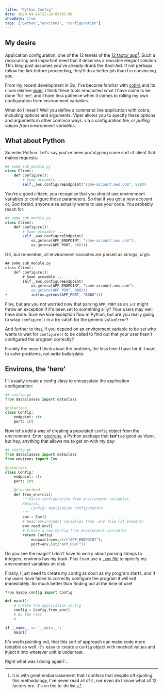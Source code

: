 ```yaml
---
title: "Python Config"
date: 2020-04-16T22:20:05+01:00
showDate: true
tags: ["python","environs", "configuration"]
---
```


## My desire

Application configuration, one of the 12 tenets of the [12 factor app][12-factor-config][^1]. Such a
reoccurring and important need that it deserves a reusable elegant solution. This blog post assumes
you've already drunk the Kool-Aid. If not perhaps follow the link before proceeding, they'll do a better
job than I in convincing you.

[12-factor-config]: https://12factor.net/config

[^1]: It is with great embarrassement that I confess that despite oft-quoting this methodology, I've
never read all of it, nor even do I know what all 12 factors _are_. It's on the to-do list.

From my recent development in Go, I've become familiar with [cobra] and its close relative [viper].
I think these tools readjusted what I have come to be done 'for me', and I have less patience when it
comes to rolling my own configuration from environment variables.

[cobra]: https://github.com/spf13/cobra
[viper]: https://github.com/spf13/viper

What do I mean? Well you define a command line application with cobra, including options and arguments.
Viper allows you to specify these options and arguments in other common ways: via a configuration file,
_or pulling values from environment variables_.

## What about Python

So enter Python. Let's say you've been prototyping some sort of client that makes requests:

```python
## some_sub_module.py
class Client:
    def configure():
        # Some preamble ...
        self._aws.configureEndpoint("some-account.aws.com", 8883)
```

You're a good citizen, you recognise that you should use environment variables to configure those parameters.
So that if you got a new account or, God forbid, anyone else actually wants to use your code.
You probably reach for:

```python
## some_sub_module.py
class Client:
    def configure():
        # Some preamble ...
        self._aws.configureEndpoint(
            os.getenv(APP_ENDPOINT, "some-account.aws.com"),
            os.getenv(APP_PORT, 8883))
```

OK, but remember, all environment variables are parsed as _strings_, urgh:

```diff
## some_sub_module.py
class Client:
    def configure():
        # Some preamble ...
        self._aws.configureEndpoint(
            os.getenv(APP_ENDPOINT, "some-account.aws.com"),
-           os.getenv(APP_PORT, 8883))
+           int(os.getenv(APP_PORT, "8883")))
```

Fine, but are you not worried now that parsing `APP_PORT` as an `int` might throw an exception if it's
been set to something silly? Your users may well have done. Sure we love exception flow in Python, but
are you really going to wrap `configure()` in a try catch for the generic `ValueError`?

And further to that, if you depend on an environment variable to be set who wants to wait for `configure()`
to be called to find out that your user hasn't configured the program correctly?

Frankly the more I think about the problem, the less time I have for it. I want to solve problems, not
write boilerplate.

## Environs, the 'hero'

I'll usually create a config class to encapsulate the application configuration:

```python
## config.py
from dataclasses import dataclass

@dataclass
class Config:
    endpoint: str
    port: int
```

Now let's add a way of creating a populated `Config` object from the environment. Enter [environs](https://github.com/sloria/environs),
a Python package that __isn't__ as good as Viper, but hey, anything that allows me to get on with my
day:

```python
## config.py
from dataclasses import dataclass
from environs import Env

@dataclass
class Config:
    endpoint: str
    port: int

    @classmethod
    def from_env(cls):
        """Parse configuration from environment variables
        Returns:
            Config: Application configuration
        """
        env = Env()
        # Read environment variables from .env file (if present)
        env.read_env()
        # Create a new Config from environment variables
        return Config(
            endpoint=env.str("APP_ENDPOINT"),
            port=env.int("APP_PORT"))
```

Do you see the magic? I don't have to worry about parsing strings to integers, environs has my back.
Plus I can use a [`.env` file][dotenv] to specify my environment variables on disk.

[dotenv]: https://www.freecodecamp.org/news/nodejs-custom-env-files-in-your-apps-fa7b3e67abe1/

Finally, I just need to create my config as soon as my program starts, and if my users have failed to
correctly configure the program it will exit immediately. So much better than finding out at the time
of use!

```python
from myapp.config import Config

def main():
    # Create the application config
    config = Config.from_env()
    # Do the rest
    # ...

if __name__ == '__main__':
    main()
```

It's worth pointing out, that this sort of approach can make code more testable as well. It's easy to
create a `Config` object with mocked values and inject it into whatever unit is under test.

Right what was I doing again?...
